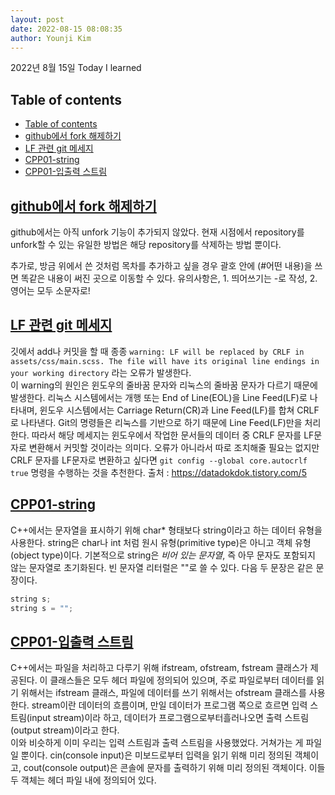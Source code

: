 ```yaml
---
layout: post
date: 2022-08-15 08:08:35
author: Younji Kim
---
```


2022년 8월 15일 Today I learned

## Table of contents
- [Table of contents](#table-of-contents)
- [github에서 fork 해제하기](#github에서-fork-해제하기)
- [LF 관련 git 메세지](#lf-관련-git-메세지)
- [CPP01-string](#cpp01-string)
- [CPP01-입출력 스트림](#cpp01-입출력-스트림)

## [github에서 fork 해제하기](#github에서-fork-해제하기)
github에서는 아직 unfork 기능이 추가되지 않았다. 현재 시점에서 repository를 unfork할 수 있는 유일한 방법은 해당 repository를 삭제하는 방법 뿐이다.

추가로, 방금 위에서 쓴 것처럼 목차를 추가하고 싶을 경우 괄호 안에 (#어떤 내용)을 쓰면 똑같은 내용이 써진 곳으로 이동할 수 있다. 유의사항은, 1. 띄어쓰기는 -로 작성, 2. 영어는 모두 소문자로!

## [LF 관련 git 메세지](#lf-관련-git-메세지)
깃에서 add나 커밋을 할 때 종종 `warning: LF will be replaced by CRLF in assets/css/main.scss. The file will have its original line endings in your working directory` 라는 오류가 발생한다. <br>
이 warning의 원인은 윈도우의 줄바꿈 문자와 리눅스의 줄바꿈 문자가 다르기 때문에 발생한다. 리눅스 시스템에서는 개행 또는 End of Line(EOL)을 Line Feed(LF)로 나타내며, 윈도우 시스템에서는 Carriage Return(CR)과 Line Feed(LF)를 합쳐 CRLF로 나타낸다. Git의 명령들은 리눅스를 기반으로 하기 때문에 Line Feed(LF)만을 처리한다. 따라서 해당 메세지는 윈도우에서 작업한 문서들의 데이터 중 CRLF 문자를 LF문자로 변환해서 커밋할 것이라는 의미다. 오류가 아니라서 따로 조치해줄 필요는 없지만 CRLF 문자를 LF문자로 변환하고 싶다면 `git config --global core.autocrlf true` 명령을 수행하는 것을 추천한다. 
출처 : https://datadokdok.tistory.com/5

## [CPP01-string](#cpp01-string)
C++에서는 문자열을 표시하기 위해 char* 형태보다 string이라고 하는 데이터 유형을 사용한다. string은 char나 int 처럼 원시 유형(primitive type)은 아니고 객체 유형(object type)이다. 기본적으로 string은 *비어 있는 문자열*, 즉 아무 문자도 포함되지 않는 문자열로 초기화된다. 빈 문자열 리터럴은 ""로 쓸 수 있다. 다음 두 문장은 같은 문장이다.
```c++
string s;
string s = "";
```


## [CPP01-입출력 스트림](#cpp01-입출력-스트림)
C++에서는 파일을 처리하고 다루기 위해 ifstream, ofstream, fstream 클래스가 제공된다. 이 클래스들은 모두 <fstream> 헤더 파일에 정의되어 있으며, 주로 파일로부터 데이터를 읽기 위해서는 ifstream 클래스, 파일에 데이터를 쓰기 위해서는 ofstream 클래스를 사용한다. stream이란 데이터의 흐름이며, 만일 데이터가 프로그램 쪽으로 흐르면 입력 스트림(input stream)이라 하고, 데이터가 프로그램으로부터흘러나오면 출력 스트림(output stream)이라고 한다. <br>
이와 비슷하게 이미 우리는 입력 스트림과 출력 스트림을 사용했었다. 거쳐가는 게 파일일 뿐이다. cin(console input)은 미보드로부터 입력을 읽기 위해 미리 정의된 객체이고, cout(console output)은 콘솔에 문자를 출력하기 위해 미리 정의된 객체이다. 이들 두 객체는 <iostream> 헤더 파일 내에 정의되어 있다.

```c++
```